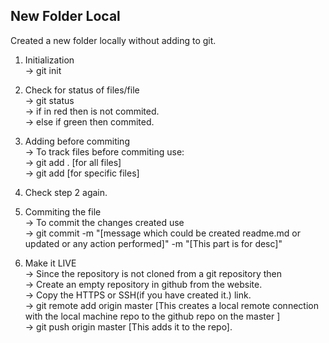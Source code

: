 ## New Folder Local

Created a new folder locally without adding to git.
1. Initialization<br/>
    -> git init

2. Check for status of files/file<br/>
    -> git status<br/>
            -> if in red then is not commited.<br/>
            -> else if green then commited.<br/>

3. Adding before commiting<br/>
    -> To track files before commiting use:<br/>
        ->  git add .  [for all files]<br/>
        ->  git add <filename> [for specific files]<br/>

4. Check step 2 again.

5. Commiting the file<br/>
    -> To commit the changes created use <br/>
        -> git commit -m "[message which could be created readme.md or updated or any action performed]" -m "[This part is for desc]"<br/>

6. Make it LIVE<br/>
    -> Since the repository is not cloned from a git repository then <br/>
        -> Create an empty repository in github from the website.<br/>
        -> Copy the HTTPS or SSH(if you have created it.) link.<br/>
        -> git remote add origin master [This creates a local remote connection with the local machine repo to the github repo on the master ]
        <br/>
        -> git push origin master [This adds it to the repo].
